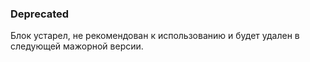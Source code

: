 ### Deprecated

Блок устарел, не рекомендован к использованию и будет удален в следующей мажорной версии.
